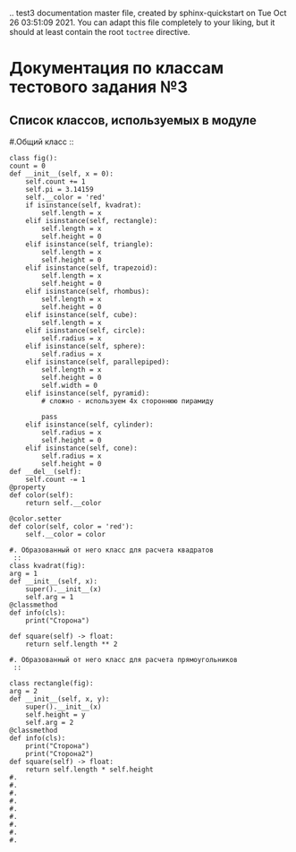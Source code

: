 .. test3 documentation master file, created by
   sphinx-quickstart on Tue Oct 26 03:51:09 2021.
   You can adapt this file completely to your liking, but it should at least
   contain the root `toctree` directive.

Документация по классам тестового задания №3
============================================

Список классов, используемых в модуле
-------------------------------------

#.Общий класс
    :: 

    class fig():
    count = 0
    def __init__(self, x = 0):
        self.count += 1
        self.pi = 3.14159
        self.__color = 'red'
        if isinstance(self, kvadrat):
            self.length = x
        elif isinstance(self, rectangle):
            self.length = x
            self.height = 0
        elif isinstance(self, triangle):
            self.length = x
            self.height = 0
        elif isinstance(self, trapezoid):
            self.length = x
            self.height = 0
        elif isinstance(self, rhombus):
            self.length = x
            self.height = 0
        elif isinstance(self, cube):
            self.length = x
        elif isinstance(self, circle):
            self.radius = x
        elif isinstance(self, sphere):
            self.radius = x
        elif isinstance(self, parallepiped):
            self.length = x
            self.height = 0
            self.width = 0
        elif isinstance(self, pyramid):
            # сложно - используем 4х стороннюю пирамиду
            
            pass
        elif isinstance(self, cylinder):
            self.radius = x
            self.height = 0
        elif isinstance(self, cone):
            self.radius = x
            self.height = 0
    def __del__(self):
        self.count -= 1
    @property
    def color(self):
        return self.__color
    
    @color.setter
    def color(self, color = 'red'):
        self.__color = color

    #. Образованный от него класс для расчета квадратов
     :: 
    class kvadrat(fig):
    arg = 1
    def __init__(self, x):
        super().__init__(x)
        self.arg = 1
    @classmethod
    def info(cls):
        print("Сторона")
        
    def square(self) -> float:
        return self.length ** 2

    #. Образованный от него класс для расчета прямоугольников
     :: 

    class rectangle(fig):
    arg = 2
    def __init__(self, x, y):
        super().__init__(x)
        self.height = y
        self.arg = 2
    @classmethod
    def info(cls):
        print("Сторона")
        print("Сторона2")
    def square(self) -> float:
        return self.length * self.height
    #.
    #.
    #.
    #.
    #.
    #.
    #.
    #.
    #.


